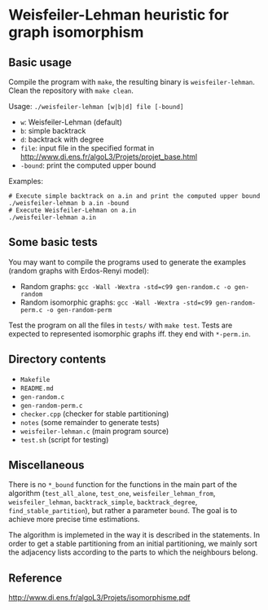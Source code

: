 # Weisfeiler-Lehman heuristic for graph isomorphism

## Basic usage

Compile the program with `make`, the resulting binary is `weisfeiler-lehman`. Clean the repository with `make clean`.

Usage: `./weisfeiler-lehman [w|b|d] file [-bound]`

* `w`: Weisfeiler-Lehman (default)
* `b`: simple backtrack
* `d`: backtrack with degree
* `file`: input file in the specified format in http://www.di.ens.fr/algoL3/Projets/projet_base.html
* `-bound`: print the computed upper bound

Examples:
	
```
# Execute simple backtrack on a.in and print the computed upper bound
./weisfeiler-lehman b a.in -bound
# Execute Weisfeiler-Lehman on a.in
./weisfeiler-lehman a.in
```

## Some basic tests

You may want to compile the programs used to generate the examples (random graphs with Erdos-Renyi model):

* Random graphs: `gcc -Wall -Wextra -std=c99 gen-random.c -o gen-random`
* Random isomorphic graphs: `gcc -Wall -Wextra -std=c99 gen-random-perm.c -o gen-random-perm`

Test the program on all the files in `tests/` with `make test`. Tests are expected to represented isomorphic graphs iff. they end with `*-perm.in`.

## Directory contents

* `Makefile`
* `README.md`
* `gen-random.c`
* `gen-random-perm.c`
* `checker.cpp` (checker for stable partitioning)
* `notes` (some remainder to generate tests)
* `weisfeiler-lehman.c` (main program source)
* `test.sh` (script for testing)

## Miscellaneous

There is no `*_bound` function for the functions in the main part of the algorithm (`test_all_alone`, `test_one`, `weisfeiler_lehman_from`, `weisfeiler_lehman`, `backtrack_simple`, `backtrack_degree`, `find_stable_partition`), but rather a parameter `bound`. The goal is to achieve more precise time estimations.

The algorithm is implemeted in the way it is described in the statements. In order to get a stable partitioning from an initial partitioning, we mainly sort the adjacency lists according to the parts to which the neighbours belong.

## Reference 

http://www.di.ens.fr/algoL3/Projets/isomorphisme.pdf
